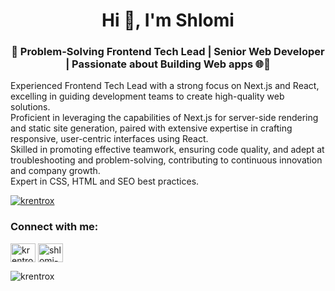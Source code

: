<h1 align="center">Hi 👋, I'm Shlomi</h1>
<h3 align="center">🚀 Problem-Solving Frontend Tech Lead | Senior Web Developer | Passionate about Building Web apps 🌐💪</h3>

<p>
  Experienced Frontend Tech Lead with a strong focus on Next.js and React, excelling in guiding development teams to create high-quality web solutions.
  <br>
  Proficient in leveraging the capabilities of Next.js for server-side rendering and static site generation, paired with extensive expertise in crafting responsive, user-centric interfaces using React.
  <br>
  Skilled in promoting effective teamwork, ensuring code quality, and adept at troubleshooting and problem-solving, contributing to continuous innovation and company growth.
  <br>
  Expert in CSS, HTML and SEO best practices.
</p>

<p align="left"> <a href="https://github.com/ryo-ma/github-profile-trophy"><img src="https://github-profile-trophy.vercel.app/?username=krentrox" alt="krentrox" /></a> </p>

<h3 align="left">Connect with me:</h3>
<p align="left">
<a href="https://dev.to/krentrox" target="blank"><img align="center" src="https://raw.githubusercontent.com/rahuldkjain/github-profile-readme-generator/master/src/images/icons/Social/devto.svg" alt="krentrox" height="30" width="40" /></a>
<a href="https://linkedin.com/in/shlomi-sela" target="blank"><img align="center" src="https://raw.githubusercontent.com/rahuldkjain/github-profile-readme-generator/master/src/images/icons/Social/linked-in-alt.svg" alt="shlomi-sela-78a62519a" height="30" width="40" /></a>
</p>

<p><img align="center" src="https://github-readme-streak-stats.herokuapp.com/?user=krentrox&" alt="krentrox" /></p>

